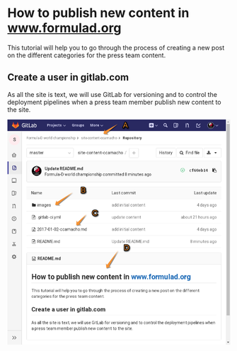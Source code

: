 # How to publish new content in www.formulad.org

This tutorial will help you to go through the process of
creating a new post on the different categories for the
press team content.

## Create a user in gitlab.com

As all the site is text, we will use GitLab for versioning
and to control the deployment pipelines when a press team
member publish new content to the site.


![](images/tutorial_00.png)
